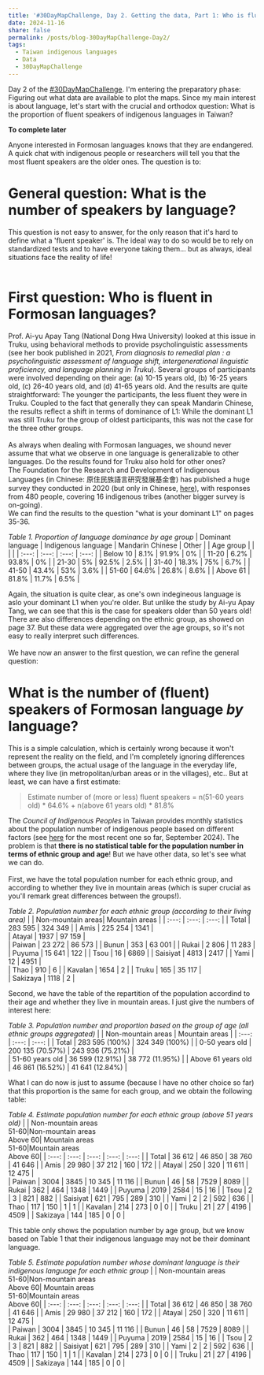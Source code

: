 ```yaml
---
title: '#30DayMapChallenge, Day 2. Getting the data, Part 1: Who is fluent in Formosan languages?'
date: 2024-11-16
share: false
permalink: /posts/blog-30DayMapChallenge-Day2/
tags:
  - Taiwan indigenous languages
  - Data
  - 30DayMapChallenge
---
```


Day 2 of the <a href="https://bsky.app/hashtag/30DayMapChallenge" target = "_blank">#30DayMapChallenge</a>. I'm entering the preparatory phase: Figuring out what data are available to plot the maps. Since my main interest is about language, let's start with the crucial and orthodox question: What is the proportion of fluent speakers of indigenous languages in Taiwan?

<b>To complete later</b>

<!--more-->
Anyone interested in Formosan languages knows that they are endangered. A quick chat with indigenous people or researchers will tell you that the most fluent speakers are the older ones. The question is to:<br>

General question: What is the number of speakers by language?
====

This question is not easy to answer, for the only reason that it's hard to define what a 'fluent speaker' is. The ideal way to do so would be to rely on standardized tests and to have everyone taking them... but as always, ideal situations face the reality of life!
<br><br>

First question: Who is fluent in Formosan languages?
====

Prof. Ai-yu Apay Tang (National Dong Hwa University) looked at this issue in Truku, using behavioral methods to provide psycholinguistic assessments (see her book published in 2021, <i>From diagnosis to remedial plan : a psycholinguistic assessment of language shift, intergenerational linguistic proficiency, and language planning in Truku</i>). Several groups of participants were involved depending on their age: (a) 10-15 years old, (b) 16-25 years old, (c) 26-40 years old, and (d) 41-65 years old. And the results are quite straightforward: The younger the participants, the less fluent they were in Truku. Coupled to the fact that generally they can speak Mandarin Chinese, the results reflect a shift in terms of dominance of L1: While the dominant L1 was still Truku for the group of oldest participants, this was not the case for the three other groups.
<br><br>
As always when dealing with Formosan languages, we shound never assume that what we observe in one language is generalizable to other languages. Do the results found for Truku also hold for other ones?
<br>
The Foundation for the Research and Development of Indigenous Languages (in Chinese: 原住民族語言研究發展基金會) has published a huge survey they conducted in 2020 (but only in Chinese, <a href="https://www.ilrdf.org.tw/basic/?node=10064" target = "_blank">here</a>), with responses from 480 people, covering 16 indigenous tribes (another bigger survey is on-going).
<br>
We can find the results to the question "what is your dominant L1" on pages 35-36.

<i>Table 1. Proportion of language dominance by age group</i>
| Dominant language | Indigenous language    | Mandarin Chinese    | Other |
| Age group         |                        |                     |       |
| :---:             | :---:                  | :---:               | :---: |
| Below 10          | 8.1%                   | 91.9%               | 0%    |
| 11-20             | 6.2%                   | 93.8%               | 0%    |
| 21-30             | 5%                     | 92.5%               | 2.5%  |
| 31-40             | 18.3%                  | 75%                 | 6.7%  |
| 41-50             | 43.4%                  | 53%                 | 3.6%  |
| 51-60             | 64.6%                  | 26.8%               | 8.6%  |
| Above 61          | 81.8%                  | 11.7%               | 6.5%  |

Again, the situation is quite clear, as one's own indegineous language is aslo your dominant L1 when you're older. But unlike the study by Ai-yu Apay Tang, we can see that this is the case for speakers older than 50 years old!
<br>
There are also differences depending on the ethnic group, as showed on page 37. But these data were aggregated over the age groups, so it's not easy to really interpret such differences.
<br><br>
We have now an answer to the first question, we can refine the general question: 

What is the number of (fluent) speakers of Formosan language <i>by</i> language?
====

This is a simple calculation, which is certainly wrong because it won't represent the reality on the field, and I'm completely ignoring differences between groups, the actual usage of the language in the everyday life, where they live (in metropolitan/urban areas or in the villages), etc.. But at least, we can have a first estimate:<br>

> Estimate number of (more or less) fluent speakers = n(51-60 years old) * 64.6% + n(above 61 years old) * 81.8%

The <i>Council of Indigenous Peoples</i> in Taiwan provides monthly statistics about the population number of indigenous people based on different factors (see <a href = "https://www.cip.gov.tw/zh-tw/news/data-list/940F9579765AC6A0/283F23E8500A85D2FF69791FDE74F1A9-info.html" target = "_blank">here</a> for the most recent one so far, September 2024). The problem is that <b>there is no statistical table for the population number in terms of ethnic group and age</b>! But we have other data, so let's see what we can do.
<br><br>
First, we have the total population number for each ethnic group, and according to whether they live in mountain areas (which is super crucial as you'll remark great differences between the groups!).

<i>Table 2. Population number for each ethnic group (according to their living area)</i>
|              | Non-mountain areas| Mountain areas | 
| :---:        | :---:             | :---:          | 
| Total        |  283 595          |  324 349       | 
| Amis         |  225 254          |  1341          |  
| Atayal       |  1937             |  97 159        |  
| Paiwan       |  23 272           |  86 573        | 
| Bunun        |  353              |  63 001        | 
| Rukai        |  2 806            |  11 283        | 
| Puyuma       |  15 641           |  122           | 
| Tsou         |  16               |  6869          | 
| Saisiyat     |  4813             |  2417          | 
| Yami         |  12               |  4951          |  
| Thao         |  910              |  6             | 
| Kavalan      |  1654             |  2             | 
| Truku        |  165              |  35 117        |  
| Sakizaya     |  1118             |  2             |

Second, we have the table of the repartition of the population accordind to their age and whether they live in mountain areas. I just give the numbers of interest here:

<i>Table 3. Population number and proportion based on the group of age (all ethnic groups aggregated)</i>
|                      | Non-mountain areas   | Mountain areas       | 
| :---:                | :---:                | :---:                | 
| Total                |  283 595  (100%)     |  324 349  (100%)     | 
| 0-50 years old       |  200 135  (70.57%)   |  243 936  (75.21%)   |  
| 51-60 years old      |  36 599   (12.91%)   |  38 772   (11.95%)   | 
| Above 61 years old   |  46 861   (16.52%)   |  41 641   (12.84%)   | 

What I can do now is just to assume (because I have no other choice so far) that this proportion is the same for each group, and we obtain the following table:

<i>Table 4. Estimate population number for each ethnic group (above 51 years old)</i>
|           | Non-mountain areas<br>51-60|Non-mountain areas<br>Above 60| Mountain areas<br>51-60|Mountain areas<br>Above 60|
| :---:     | :---:                      | :---:                        | :---:                  | :---:                    | 
| Total     |  36 612                    | 46 850                       | 38 760                 | 41 646                   |
| Amis      |  29 980                    | 37 212                       | 160                    | 172                      |
| Atayal    |  250                       | 320                          | 11 611                 | 12 475                   |  
| Paiwan    |  3004                      | 3845                         | 10 345                 | 11 116                   |
| Bunun     |  46                        | 58                           | 7529                   | 8089                     |
| Rukai     |  362                       | 464                          | 1348                   | 1449                     |
| Puyuma    |  2019                      | 2584                         | 15                     | 16                       |
| Tsou      |  2                         | 3                            | 821                    | 882                      |
| Saisiyat  |  621                       | 795                          | 289                    | 310                      |
| Yami      |  2                         | 2                            | 592                    | 636                      |
| Thao      |  117                       | 150                          | 1                      | 1                        |
| Kavalan   |  214                       | 273                          | 0                      | 0                        |
| Truku     |  21                        | 27                           | 4196                   | 4509                     |
| Sakizaya  |  144                       | 185                          | 0                      | 0                        |

This table only shows the population number by age group, but we know based on Table 1 that their indigenous language may not be their dominant language. 

<i>Table 5. Estimate population number whose dominant language is their indigenous language for each ethnic group</i>
|           | Non-mountain areas<br>51-60|Non-mountain areas<br>Above 60| Mountain areas<br>51-60|Mountain areas<br>Above 60|
| :---:     | :---:                      | :---:                        | :---:                  | :---:                    | 
| Total     |  36 612                    | 46 850                       | 38 760                 | 41 646                   |
| Amis      |  29 980                    | 37 212                       | 160                    | 172                      |
| Atayal    |  250                       | 320                          | 11 611                 | 12 475                   |  
| Paiwan    |  3004                      | 3845                         | 10 345                 | 11 116                   |
| Bunun     |  46                        | 58                           | 7529                   | 8089                     |
| Rukai     |  362                       | 464                          | 1348                   | 1449                     |
| Puyuma    |  2019                      | 2584                         | 15                     | 16                       |
| Tsou      |  2                         | 3                            | 821                    | 882                      |
| Saisiyat  |  621                       | 795                          | 289                    | 310                      |
| Yami      |  2                         | 2                            | 592                    | 636                      |
| Thao      |  117                       | 150                          | 1                      | 1                        |
| Kavalan   |  214                       | 273                          | 0                      | 0                        |
| Truku     |  21                        | 27                           | 4196                   | 4509                     |
| Sakizaya  |  144                       | 185                          | 0                      | 0                        |
